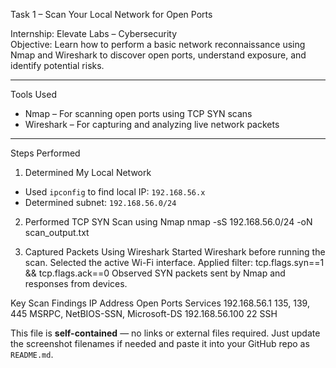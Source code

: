  Task 1 – Scan Your Local Network for Open Ports

Internship: Elevate Labs – Cybersecurity  
Objective: Learn how to perform a basic network reconnaissance using Nmap and Wireshark to discover open ports, understand exposure, and identify potential risks.

---

 Tools Used

- Nmap – For scanning open ports using TCP SYN scans
- Wireshark – For capturing and analyzing live network packets

---

 Steps Performed

 1. Determined My Local Network
- Used `ipconfig` to find local IP: `192.168.56.x`
- Determined subnet: `192.168.56.0/24`

 2. Performed TCP SYN Scan using Nmap
nmap -sS 192.168.56.0/24 -oN scan_output.txt

3. Captured Packets Using Wireshark
Started Wireshark before running the scan.
Selected the active Wi-Fi interface.
Applied filter:
  tcp.flags.syn==1 && tcp.flags.ack==0
Observed SYN packets sent by Nmap and responses from devices.

Key Scan Findings
IP Address	      Open Ports	                  Services
192.168.56.1	   135, 139, 445	    MSRPC, NetBIOS-SSN, Microsoft-DS
192.168.56.100	       22	                         SSH


This file is **self-contained** — no links or external files required. Just update the screenshot filenames if needed and paste it into your GitHub repo as `README.md`.
